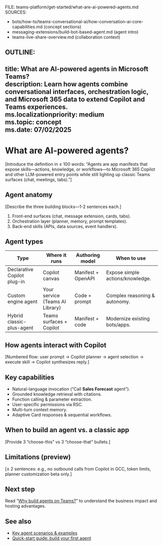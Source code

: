 FILE: teams-platform/get-started/what-are-ai-powered-agents.md  
SOURCES:  
- bots/how-to/teams-conversational-ai/how-conversation-ai-core-capabilities.md (concept sections)  
- messaging-extensions/build-bot-based-agent.md (agent intro)  
- teams-live-share-overview.md (collaboration context)

OUTLINE:
---
title: What are AI-powered agents in Microsoft Teams?  
description: Learn how agents combine conversational interfaces, orchestration logic, and Microsoft 365 data to extend Copilot and Teams experiences.  
ms.localizationpriority: medium  
ms.topic: concept  
ms.date: 07/02/2025  
---
# What are AI-powered agents?  
[Introduce the definition in ≤ 100 words: “Agents are app manifests that expose skills—actions, knowledge, or workflows—to Microsoft 365 Copilot and other LLM-powered entry points while still lighting up classic Teams surfaces (chat, meetings, tabs).”]

## Agent anatomy  
[Describe the three building blocks—1-2 sentences each.]  
1. Front-end surfaces (chat, message extension, cards, tabs).  
2. Orchestration layer (planner, memory, prompt templates).  
3. Back-end skills (APIs, data sources, event handlers).

## Agent types  
| Type | Where it runs | Authoring model | When to use |  
|------|---------------|-----------------|-------------|  
| Declarative Copilot plug-in | Copilot canvas | Manifest + OpenAPI | Expose simple actions/knowledge. |  
| Custom engine agent | Your service (Teams AI Library) | Code + prompt | Complex reasoning & autonomy. |  
| Hybrid classic-plus-agent | Teams surfaces + Copilot | Manifest + code | Modernize existing bots/apps. |

## How agents interact with Copilot  
[Numbered flow: user prompt → Copilot planner → agent selection → execute skill → Copilot synthesizes reply.]

## Key capabilities  
- Natural-language invocation (“Call **Sales Forecast** agent”).  
- Grounded knowledge retrieval with citations.  
- Function calling & parameter extraction.  
- User-specific permissions via RSC.  
- Multi-turn context memory.  
- Adaptive Card responses & sequential workflows.

## When to build an agent vs. a classic app  
[Provide 3 “choose-this” vs 3 “choose-that” bullets.]

## Limitations (preview)  
[≤ 2 sentences: e.g., no outbound calls from Copilot in GCC, token limits, planner customization beta only.]

## Next step  
Read “[Why build agents on Teams?](why-build-agents-on-teams.md)” to understand the business impact and hosting advantages.

## See also  
- [Key agent scenarios & examples](key-agent-scenarios-and-examples.md)  
- [Quick-start guide: build your first agent](quick-start-guide-build-your-first-agent.md)